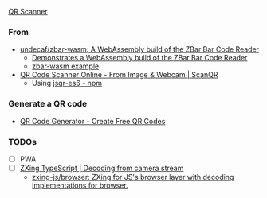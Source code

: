 [QR Scanner](https://dirkarnez.github.io/qr-scanner/)
### From
- [undecaf/zbar-wasm: A WebAssembly build of the ZBar Bar Code Reader](https://github.com/undecaf/zbar-wasm)
  - [Demonstrates a WebAssembly build of the ZBar Bar Code Reader](https://codepen.io/undecaf/pen/ZEXmqdB)
  - [zbar-wasm example](https://undecaf.github.io/zbar-wasm/example/)
- [QR Code Scanner Online - From Image & Webcam | ScanQR](https://scanqr.org/)
  - Using [jsqr-es6 - npm](https://www.npmjs.com/package/jsqr-es6)

### Generate a QR code
- [QR Code Generator - Create Free QR Codes](https://qrfy.com/)

### TODOs
- [ ] PWA
- [ ] [ZXing TypeScript | Decoding from camera stream](https://zxing-js.github.io/library/examples/qr-camera/)
  - [zxing-js/browser: ZXing for JS's browser layer with decoding implementations for browser.](https://github.com/zxing-js/browser)
